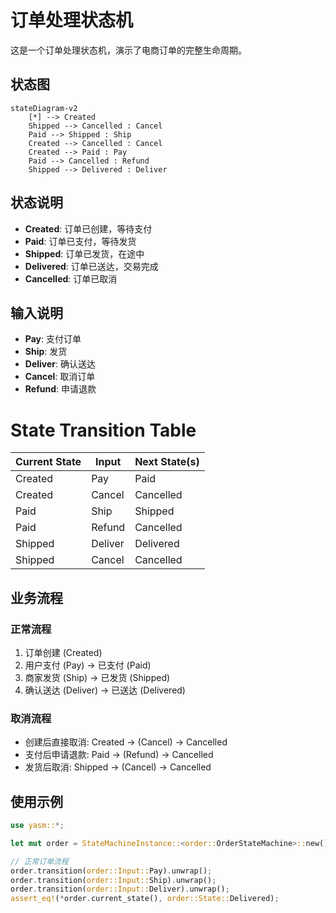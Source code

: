 # 订单处理状态机

这是一个订单处理状态机，演示了电商订单的完整生命周期。

## 状态图

```mermaid
stateDiagram-v2
    [*] --> Created
    Shipped --> Cancelled : Cancel
    Paid --> Shipped : Ship
    Created --> Cancelled : Cancel
    Created --> Paid : Pay
    Paid --> Cancelled : Refund
    Shipped --> Delivered : Deliver
```

## 状态说明

- **Created**: 订单已创建，等待支付
- **Paid**: 订单已支付，等待发货
- **Shipped**: 订单已发货，在途中
- **Delivered**: 订单已送达，交易完成
- **Cancelled**: 订单已取消

## 输入说明

- **Pay**: 支付订单
- **Ship**: 发货
- **Deliver**: 确认送达
- **Cancel**: 取消订单
- **Refund**: 申请退款

# State Transition Table

| Current State | Input | Next State(s) |
|---------------|-------|---------------|
| Created | Pay | Paid |
| Created | Cancel | Cancelled |
| Paid | Ship | Shipped |
| Paid | Refund | Cancelled |
| Shipped | Deliver | Delivered |
| Shipped | Cancel | Cancelled |

## 业务流程

### 正常流程
1. 订单创建 (Created)
2. 用户支付 (Pay) → 已支付 (Paid)
3. 商家发货 (Ship) → 已发货 (Shipped)
4. 确认送达 (Deliver) → 已送达 (Delivered)

### 取消流程
- 创建后直接取消: Created → (Cancel) → Cancelled
- 支付后申请退款: Paid → (Refund) → Cancelled
- 发货后取消: Shipped → (Cancel) → Cancelled

## 使用示例

```rust
use yasm::*;

let mut order = StateMachineInstance::<order::OrderStateMachine>::new();

// 正常订单流程
order.transition(order::Input::Pay).unwrap();
order.transition(order::Input::Ship).unwrap();
order.transition(order::Input::Deliver).unwrap();
assert_eq!(*order.current_state(), order::State::Delivered);
```
